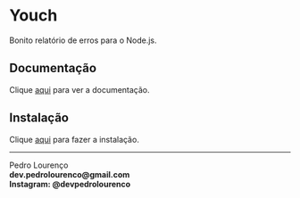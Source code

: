 # Youch

Bonito relatório de erros para o Node.js.

## Documentação

Clique [aqui](https://github.com/poppinss/youch) para ver a documentação.

## Instalação

Clique [aqui](https://www.npmjs.com/package/youch) para fazer a instalação.



<hr>
<stong>Pedro Lourenço</strong><br>
<Strong>dev.pedrolourenco@gmail.com</strong><br>
<Strong>Instagram: @devpedrolourenco</strong>